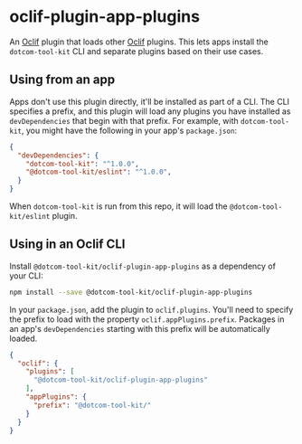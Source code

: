 # oclif-plugin-app-plugins

An [Oclif](https://oclif.io) plugin that loads other [Oclif](https://oclif.io) plugins. This lets apps install the `dotcom-tool-kit` CLI and separate plugins based on their use cases.

## Using from an app

Apps don't use this plugin directly, it'll be installed as part of a CLI. The CLI specifies a prefix, and this plugin will load any plugins you have installed as `devDependencies` that begin with that prefix. For example, with `dotcom-tool-kit`, you might have the following in your app's `package.json`:

```json
{
  "devDependencies": {
    "dotcom-tool-kit": "^1.0.0",
    "@dotcom-tool-kit/eslint": "^1.0.0",
  }
}
```

When `dotcom-tool-kit` is run from this repo, it will load the `@dotcom-tool-kit/eslint` plugin.

## Using in an Oclif CLI

Install `@dotcom-tool-kit/oclif-plugin-app-plugins` as a dependency of your CLI:

```sh
npm install --save @dotcom-tool-kit/oclif-plugin-app-plugins
```

In your `package.json`, add the plugin to `oclif.plugins`. You'll need to specify the prefix to load with the property `oclif.appPlugins.prefix`. Packages in an app's `devDependencies` starting with this prefix will be automatically loaded.

```json
{
  "oclif": {
    "plugins": [
      "@dotcom-tool-kit/oclif-plugin-app-plugins"
    ],
    "appPlugins": {
      "prefix": "@dotcom-tool-kit/"
    }
  }
}
